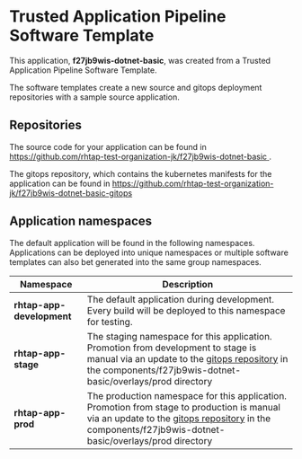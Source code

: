 # Trusted Application Pipeline Software Template

This application, **f27jb9wis-dotnet-basic**, was created from a Trusted Application Pipeline Software Template.

The software templates create a new source and gitops deployment repositories with a sample source application. 

## Repositories

The source code for your application can be found in [https://github.com/rhtap-test-organization-jk/f27jb9wis-dotnet-basic ](https://github.com/rhtap-test-organization-jk/f27jb9wis-dotnet-basic ).
 
The gitops repository, which contains the kubernetes manifests for the application can be found in 
[https://github.com/rhtap-test-organization-jk/f27jb9wis-dotnet-basic-gitops ](https://github.com/rhtap-test-organization-jk/f27jb9wis-dotnet-basic-gitops ) 

## Application namespaces 

The default application will be found in the following namespaces. Applications can be deployed into unique namespaces or multiple software templates can also bet generated into the same group namespaces.  

|  Namespace   |  Description   |  
| -------- | -------- |   
| **rhtap-app-development** | The default application during development. Every build will be deployed to this namespace for testing. | 
| **rhtap-app-stage** | The staging namespace for this application. Promotion from development to stage is manual via an update to the [gitops repository](https://github.com/rhtap-test-organization-jk/f27jb9wis-dotnet-basic-gitops ) in the components/f27jb9wis-dotnet-basic/overlays/prod directory |  
| **rhtap-app-prod** | The production namespace for this application. Promotion from stage to production is manual via an update to the [gitops repository](https://github.com/rhtap-test-organization-jk/f27jb9wis-dotnet-basic-gitops ) in the components/f27jb9wis-dotnet-basic/overlays/prod directory | 